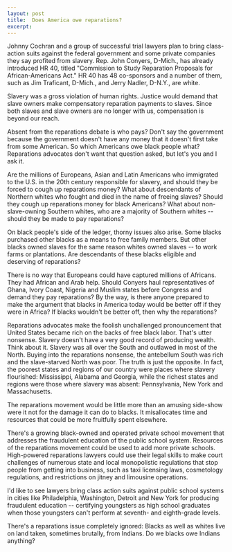 ```yaml
---
layout: post
title:  Does America owe reparations?
excerpt:
---
```




            

    

            

Johnny Cochran and a group of successful trial lawyers plan to bring class-action suits against the federal government and some private companies they say profited from slavery. Rep. John Conyers, D-Mich., has already introduced HR 40, titled "Commission to Study Reparation Proposals for African-Americans Act." HR 40 has 48 co-sponsors and a number of them, such as Jim Traficant, D-Mich., and Jerry Nadler, D-N.Y., are white. 

Slavery was a gross violation of human rights. Justice would demand that slave owners make compensatory reparation payments to slaves. Since both slaves and slave owners are no longer with us, compensation is beyond our reach. 

Absent from the reparations debate is who pays? Don't say the government because the government doesn't have any money that it doesn't first take from some American. So which Americans owe black people what? Reparations advocates don't want that question asked, but let's you and I ask it. 

Are the millions of Europeans, Asian and Latin Americans who immigrated to the U.S. in the 20th century responsible for slavery, and should they be forced to cough up reparations money? What about descendants of Northern whites who fought and died in the name of freeing slaves? Should they cough up reparations money for black Americans? What about non-slave-owning Southern whites, who are a majority of Southern whites -- should they be made to pay reparations? 

On black people's side of the ledger, thorny issues also arise. Some blacks purchased other blacks as a means to free family members. But other blacks owned slaves for the same reason whites owned slaves -- to work farms or plantations. Are descendants of these blacks eligible and deserving of reparations? 

There is no way that Europeans could have captured millions of Africans. They had African and Arab help. Should Conyers haul representatives of Ghana, Ivory Coast, Nigeria and Muslim states before Congress and demand they pay reparations? By the way, is there anyone prepared to make the argument that blacks in America today would be better off if they were in Africa? If blacks wouldn't be better off, then why the reparations? 

Reparations advocates make the foolish unchallenged pronouncement that United States became rich on the backs of free black labor. That's utter nonsense. Slavery doesn't have a very good record of producing wealth. Think about it. Slavery was all over the South and outlawed in most of the North. Buying into the reparations nonsense, the antebellum South was rich and the slave-starved North was poor. The truth is just the opposite. In fact, the poorest states and regions of our country were places where slavery flourished: Mississippi, Alabama and Georgia, while the richest states and regions were those where slavery was absent: Pennsylvania, New York and Massachusetts. 

The reparations movement would be little more than an amusing side-show were it not for the damage it can do to blacks. It misallocates time and resources that could be more fruitfully spent elsewhere. 

There's a growing black-owned and operated private school movement that addresses the fraudulent education of the public school system. Resources of the reparations movement could be used to add more private schools. High-powered reparations lawyers could use their legal skills to make court challenges of numerous state and local monopolistic regulations that stop people from getting into business, such as taxi licensing laws, cosmetology regulations, and restrictions on jitney and limousine operations. 

I'd like to see lawyers bring class action suits against public school systems in cities like Philadelphia, Washington, Detroit and New York for producing fraudulent education -- certifying youngsters as high school graduates when those youngsters can't perform at seventh- and eighth-grade levels. 

There's a reparations issue completely ignored: Blacks as well as whites live on land taken, sometimes brutally, from Indians. Do we blacks owe Indians anything? 

        

